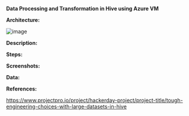 **Data Processing and Transformation in Hive using Azure VM**


**Architecture:**

![image](https://github.com/fatihsomer/Azure/assets/40704702/0e222471-6ef9-4b0f-9a95-f64b66e2f95d)


**Description:**


**Steps:**


**Screenshots:**


**Data:**


**References:**

https://www.projectpro.io/project/hackerday-project/project-title/tough-engineering-choices-with-large-datasets-in-hive
